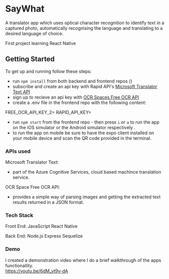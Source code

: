 # SayWhat 
A translator app which uses optical character recognition to identify text in a captured photo, automatically recognising the language and translating to a desired language of choice. 

First project learning React Native

## Getting Started
To get up and running follow these steps: 
* run `npm install` from both backend and frontend repos ()
* subscribe and create an api key with Rapid API's <a href="https://rapidapi.com/microsoft-azure-org-microsoft-cognitive-services/api/microsoft-translator-text/" target="_blank" rel="noreferrer">Microsoft Translator Text API <a /> 
* sign up to recieve an api key with <a href="[https://rapidapi.com/microsoft-azure-org-microsoft-cognitive-services/api/microsoft-translator-text/](https://ocr.space/ocrapi)" target="_blank" rel="noreferrer">OCR Spaces Free OCR API <a />
* create a .env file in the frontend repo with the following content:
  
FREE_OCR_API_KEY_2=<insert your OCR API here>
RAPID_API_KEY=<insert your Mictosoft Translator Text API here>

* run `npm start` from the frontend repo - then press `i` or `a` to run the app on the iOS simulator or the Android simulator respectively .
* to run the app on mobile be sure to have the expo client installed on your mobile device and scan the QR code provided in the terminal.

### APIs used
Microsoft Translator Text:
  * part of the Azure Cognitive Services, cloud based machince translation service.
  
 OCR Space Free OCR API:
  * provides a simple way of parsing images and getting the extracted text results returned in a JSON format.
  
  
### Tech Stack
Front End:
JavaScript
React Native

Back End:
Node.js
Express 
Sequelize

### Demo
I created a demonstration video where I do a brief walkthrough of the apps functionallity. <br />
https://youtu.be/6dM_vt9v-dA


